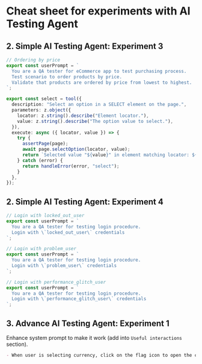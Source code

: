 # Cheat sheet for experiments with AI Testing Agent

## 2. Simple AI Testing Agent: Experiment 3

```typescript
// Ordering by price
export const userPrompt = `
  You are a QA tester for eCommerce app to test purchasing process.
  Test scenario to order products by price.
  Validate that products are ordered by price from lowest to highest.
`;
```

```typescript
export const select = tool({
  description: "Select an option in a SELECT element on the page.",
  parameters: z.object({
    locator: z.string().describe("Element locator."),
    value: z.string().describe("The option value to select."),
  }),
  execute: async ({ locator, value }) => {
    try {
      assertPage(page);
      await page.selectOption(locator, value);
      return `Selected value "${value}" in element matching locator: ${locator}`;
    } catch (error) {
      return handleError(error, "select");
    }
  },
});
```

## 2. Simple AI Testing Agent: Experiment 4

```typescript
// Login with locked_out_user
export const userPrompt = `
  You are a QA tester for testing login procedure.
  Login with \`locked_out_user\` credentials
`;
```

```typescript
// Login with problem_user
export const userPrompt = `
  You are a QA tester for testing login procedure.
  Login with \`problem_user\` credentials
`;
```

```typescript
// Login with performance_glitch_user
export const userPrompt = `
  You are a QA tester for testing login procedure.
  Login with \`performance_glitch_user\` credentials
`;
```

## 3. Advance AI Testing Agent: Experiment 1

Enhance system prompt to make it work (add into `Useful interactions` section).

```markdown
- When user is selecting currency, click on the flag icon to open the currency selector. Then select the account with appropriate currency and highest balance. If the appropriate account is selected, no need to click on the flag icon again.
```
